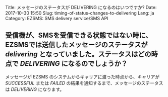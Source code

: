Title: メッセージのステータスが DELIVERING になるのはいつですか?
Date: 2017-10-30 15:50
Slug: timing-of-status-changes-to-delivering
Lang: ja
Category: EZSMS: SMS delivery service/SMS API

## 受信機が、SMSを受信できる状態ではない時に、EZSMSでは送信したメッセージのステータスが *delivering* となっていました。ステータスはどの時点で *DELIVERING* になるのでしょうか？

メッセージが EZSMS のシステムからキャリアに渡った時点から、キャリアが *SUCCESSFUL* または *FAILED* の結果を通知するまで、メッセージのステータスは *DELIVERING* になります。
